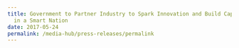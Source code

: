 ```yaml
---
title: Government to Partner Industry to Spark Innovation and Build Capabilities
  in a Smart Nation
date: 2017-05-24
permalink: /media-hub/press-releases/permalink
---
```

